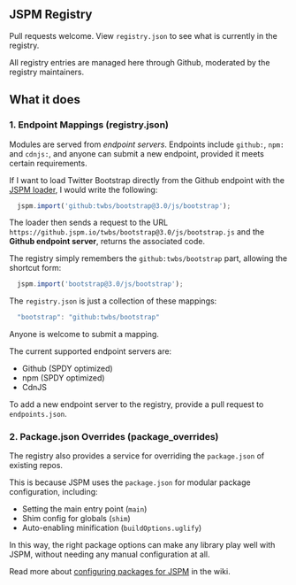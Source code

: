 JSPM Registry
---

Pull requests welcome. View `registry.json` to see what is currently in the registry.

All registry entries are managed here through Github, moderated by the registry maintainers.

What it does
---

### 1. Endpoint Mappings (registry.json)

Modules are served from _endpoint servers_. Endpoints include `github:`, `npm:` and `cdnjs:`, and anyone can submit a new endpoint, provided it meets certain requirements.

If I want to load Twitter Bootstrap directly from the Github endpoint with the [JSPM loader](https://github.com/jspm/jspm-loader), I would write the following:

```javascript
  jspm.import('github:twbs/bootstrap@3.0/js/bootstrap');
```

The loader then sends a request to the URL `https://github.jspm.io/twbs/bootstrap@3.0/js/bootstrap.js` and the **Github endpoint server**, returns the associated code.

The registry simply remembers the `github:twbs/bootstrap` part, allowing the shortcut form:

```javascript
  jspm.import('bootstrap@3.0/js/bootstrap');
```

The `registry.json` is just a collection of these mappings:

```javascript
  "bootstrap": "github:twbs/bootstrap"
```

Anyone is welcome to submit a mapping.

The current supported endpoint servers are:

* Github (SPDY optimized)
* npm (SPDY optimized)
* CdnJS

To add a new endpoint server to the registry, provide a pull request to `endpoints.json`.

### 2. Package.json Overrides (package_overrides)

The registry also provides a service for overriding the `package.json` of existing repos.

This is because JSPM uses the `package.json` for modular package configuration, including:

* Setting the main entry point (`main`)
* Shim config for globals (`shim`)
* Auto-enabling minification (`buildOptions.uglify`)

In this way, the right package options can make any library play well with JSPM, without needing any manual configuration at all.

Read more about [configuring packages for JSPM](https://github.com/jspm/registry/wiki/Configuring-Packages-for-JSPM) in the wiki.
